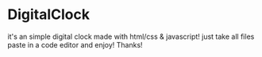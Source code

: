 # DigitalClock
it's an simple digital clock made with html/css & javascript!
just take all files paste in a code editor and enjoy!
Thanks!
